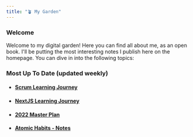 ```yaml
---
title: "🪴 My Garden"
---
```


### Welcome
Welcome to my digital garden! Here you can find all about me, as an open book. I'll be putting the most interesting notes I publish here on the homepage. You can dive in into the following topics:

### Most Up To Date (updated weekly)
- #### [Scrum Learning Journey](PSM_1/Scrum%20Learning%20Journey.md)
- #### [NextJS Learning Journey](Research/NextJS/NextJS%20Learning%20Journey.md)
- #### [2022 Master Plan](Master_Plans/2022/2022%20Master%20Plan.md)
- #### [Atomic Habits - Notes](Book_Notes/Atomic%20Habits.md)

